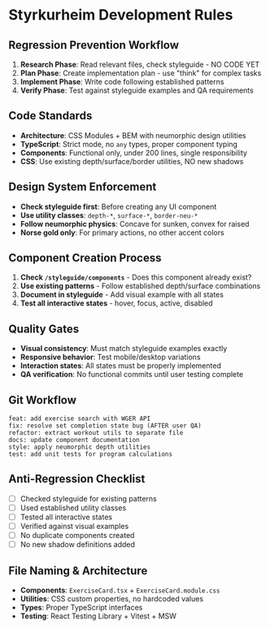 # Styrkurheim Development Rules

## Regression Prevention Workflow

1. **Research Phase**: Read relevant files, check styleguide - NO CODE YET
2. **Plan Phase**: Create implementation plan - use "think" for complex tasks
3. **Implement Phase**: Write code following established patterns
4. **Verify Phase**: Test against styleguide examples and QA requirements

## Code Standards

- **Architecture**: CSS Modules + BEM with neumorphic design utilities
- **TypeScript**: Strict mode, no `any` types, proper component typing
- **Components**: Functional only, under 200 lines, single responsibility
- **CSS**: Use existing depth/surface/border utilities, NO new shadows

## Design System Enforcement

- **Check styleguide first**: Before creating any UI component
- **Use utility classes**: `depth-*`, `surface-*`, `border-neu-*`
- **Follow neumorphic physics**: Concave for sunken, convex for raised
- **Norse gold only**: For primary actions, no other accent colors

## Component Creation Process

1. **Check `/styleguide/components`** - Does this component already exist?
2. **Use existing patterns** - Follow established depth/surface combinations
3. **Document in styleguide** - Add visual example with all states
4. **Test all interactive states** - hover, focus, active, disabled

## Quality Gates

- **Visual consistency**: Must match styleguide examples exactly
- **Responsive behavior**: Test mobile/desktop variations
- **Interaction states**: All states must be properly implemented
- **QA verification**: No functional commits until user testing complete

## Git Workflow

```
feat: add exercise search with WGER API
fix: resolve set completion state bug (AFTER user QA)
refactor: extract workout utils to separate file
docs: update component documentation
style: apply neumorphic depth utilities
test: add unit tests for program calculations
```

## Anti-Regression Checklist

- [ ] Checked styleguide for existing patterns
- [ ] Used established utility classes
- [ ] Tested all interactive states
- [ ] Verified against visual examples
- [ ] No duplicate components created
- [ ] No new shadow definitions added

## File Naming & Architecture

- **Components**: `ExerciseCard.tsx` + `ExerciseCard.module.css`
- **Utilities**: CSS custom properties, no hardcoded values
- **Types**: Proper TypeScript interfaces
- **Testing**: React Testing Library + Vitest + MSW

